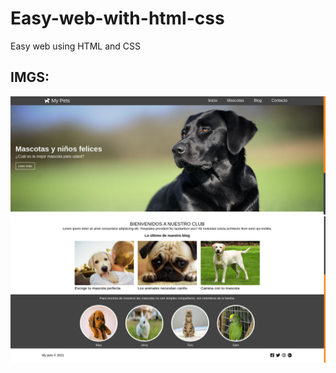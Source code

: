 # Easy-web-with-html-css
Easy web using HTML and CSS
## IMGS:
![alt text](https://raw.githubusercontent.com/Luciano275/Easy-web-with-html-css/main/intro.png)
![alt text](https://raw.githubusercontent.com/Luciano275/Easy-web-with-html-css/main/section.png)
